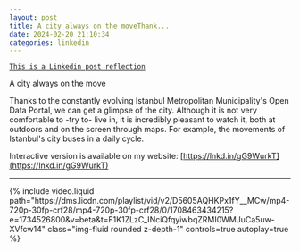 ```yaml
---
layout: post
title: A city always on the moveThank...
date: 2024-02-20 21:10:34
categories: linkedin
---
```


[`This is a Linkedin post reflection`](https://www.linkedin.com/feed/update/urn:li:activity:7165815017487937536)

A city always on the move

Thanks to the constantly evolving Istanbul Metropolitan Municipality's Open Data Portal, we can get a glimpse of the city. Although it is not very comfortable to -try to- live in, it is incredibly pleasant to watch it, both at outdoors and on the screen through maps. For example, the movements of Istanbul's city buses in a daily cycle.

Interactive version is available on my website:
[https://lnkd.in/gG9WurkT](https://lnkd.in/gG9WurkT)

<hr>
<div class="row mt-3">
{% include video.liquid path="https://dms.licdn.com/playlist/vid/v2/D5605AQHKPx1fY__MCw/mp4-720p-30fp-crf28/mp4-720p-30fp-crf28/0/1708463434215?e=1734526800&v=beta&t=F1K1ZLzC_INciQfqyiwbqZRMI0WMJuCa5uw-XVfcw14" class="img-fluid rounded z-depth-1" controls=true autoplay=true %}


</div>

